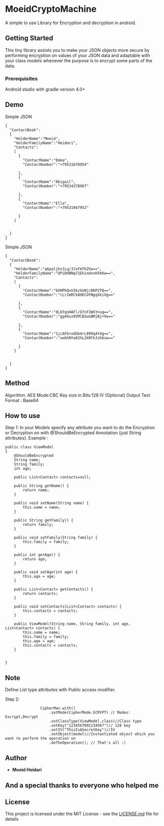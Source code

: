 # MoeidCryptoMachine
A simple to use Library for Encryption and decryption in android.
## Getting Started

This tiny library assists you to make your JSON objects more secure by performing encryption on values of your JSON data and adaptable with your class models whenever the purpose is to encrypt some parts of the data.

### Prerequisites
Android studio with gradle version 4.0+

## Demo
Simple JSON
```
{
  "ContactBook":
  {
    "HolderName":"Moeid",
    "HolderFamilyName":"Heidari",
    "Contacts":
    [
      {
        "ContactName":"Emma",
        "ContactNumber":"+79531678954"
        
      },
      {
        "ContactName":"Abigail",
        "ContactNumber":"+79534378967"
        
      },
      {
        "ContactName":"Ella",
        "ContactNumber":"+79531947952"
        
      }
    ]
    
    
  }
}
```
Simple JSON
```
{
  "ContactBook":
  {
    "HolderName":"q6paljhz1Lq/JJvFmTbZVw==",
    "HolderFamilyName":"OPiDOBNq72EkindxnH5kKw==",
    "Contacts":
    [
      {
        "ContactName":"6XHPhQxU3kzXoNjcDKP2TQ==",
        "ContactNumber":"cLr2mRCk8HECUYNgqXkiXg=="
        
      },
      {
        "ContactName":"8LbTqnHAFl/O7nFIWV3+ug==",
        "ContactNumber":"gg46uz8VMlB2woBMjBj+Xw=="
        
      },
      {
        "ContactName":"1jcAFG+xUGb4rL899q4t4g==",
        "ContactNumber":"xebhNYa02hL2kRFkJzh6zw=="
        
      }
    ]
    
    
  }
}
```
## Method
Algorithm: AES
Mode:CBC
Key size in Bits:128
IV (Optional)
Output Text Format : Base64

## How to use

Step 1:
In your Models specify any attribute you want to do the Encryption or Decryption on with @ShouldBeEncrypted Annotation (just String attributes).
Example : 
```
public class ViewModel
{
    @ShouldBeEncrypted
    String name;
    String family;
    int age;

    public List<Contact> contacts=null;

    public String getName() {
        return name;
    }

    public void setName(String name) {
        this.name = name;
    }

    public String getFamily() {
        return family;
    }

    public void setFamily(String family) {
        this.family = family;
    }

    public int getAge() {
        return age;
    }

    public void setAge(int age) {
        this.age = age;
    }

    public List<Contact> getContacts() {
        return contacts;
    }

    public void setContacts(List<Contact> contacts) {
        this.contacts = contacts;
    }

    public ViewModel(String name, String family, int age, List<Contact> contacts) {
        this.name = name;
        this.family = family;
        this.age = age;
        this.contacts = contacts;
    }


}
```
## Note
Define List type attributes with Public access modifier.

Step 2:
```
                CipherMan.with()
                    .setMode(CipherMode.ECRYPT) // Modes: Excrypt,Decrypt
                    .setClassType(ViewModel.class)//Class type
                    .setKey("1234567891234567")// 128 key
                    .setIV("ThisIsASecretKey")//IV
                    .setObject(model)//Instantiated object which you want to perform the operation on
                    .doTheOperation(); // That's all :)
```
## Author

* **Moeid Heidari** 

## And a special thanks to everyone who helped me

## License

This project is licensed under the MIT License - see the [LICENSE.md](LICENSE.md) file for details



